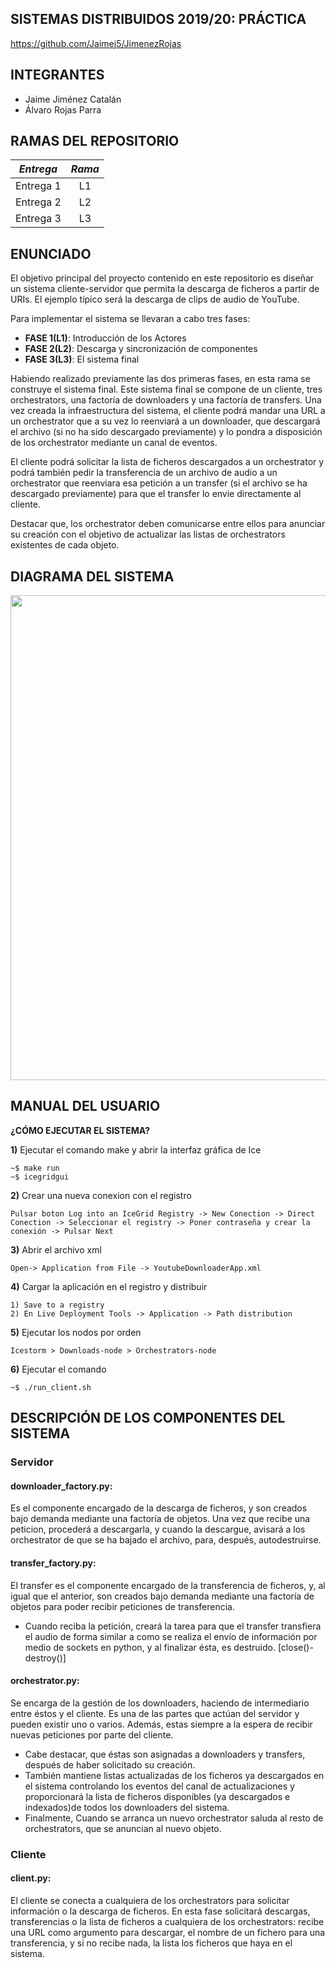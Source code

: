 ## SISTEMAS DISTRIBUIDOS 2019/20: PRÁCTICA
https://github.com/Jaimej5/JimenezRojas

## INTEGRANTES
* Jaime Jiménez Catalán
* Álvaro Rojas Parra

## RAMAS DEL REPOSITORIO

| *Entrega*        | *Rama*          |
| ------------- |:-------------:|
| Entrega 1     | L1 |
| Entrega 2      | L2      |
| Entrega 3 | L3      |

## ENUNCIADO
El objetivo principal del proyecto contenido en este repositorio es diseñar un sistema cliente-servidor 
que permita la descarga de ficheros a partir de URIs. El ejemplo típico será la descarga de clips de audio
de YouTube.

Para implementar el sistema se llevaran a cabo tres fases:
* **FASE 1(L1)**: Introducción de los Actores
* **FASE 2(L2)**: Descarga y sincronización de componentes
* **FASE 3(L3)**: El sistema final

Habiendo realizado previamente las dos primeras fases, en esta rama se construye el sistema final. Este sistema final se compone
de un cliente, tres orchestrators, una factoría de downloaders y una factoría de transfers.
Una vez creada la infraestructura del sistema, el cliente podrá mandar una URL a un orchestrator que a su vez lo reenviará
a un downloader, que descargará el archivo (si no ha sido descargado previamente) y lo pondra a disposición de los
orchestrator mediante un canal de eventos.

El cliente podrá solicitar la lista de ficheros descargados a un orchestrator y podrá también pedir la transferencia de un archivo
de audio a un orchestrator que reenviara esa petición a un transfer (si el archivo se ha descargado previamente) para que el
transfer lo envie directamente al cliente.

Destacar que, los orchestrator deben comunicarse entre ellos para anunciar su creación con el objetivo de actualizar las listas
de orchestrators existentes de cada objeto.

## DIAGRAMA DEL SISTEMA
<p align="center">
  <img width="653" height="776" src="https://i.gyazo.com/f079e813d0bf8f8909f31fd5fa9b68e8.png">
</p>

## MANUAL DEL USUARIO
**¿CÓMO EJECUTAR EL SISTEMA?**

**1)** Ejecutar el comando make y abrir la interfaz gráfica de Ice
```
~$ make run
~$ icegridgui
```
**2)** Crear una nueva conexion con el registro
```
Pulsar boton Log into an IceGrid Registry -> New Conection -> Direct Conection -> Seleccionar el registry -> Poner contraseña y crear la conexión -> Pulsar Next
```
**3)** Abrir el archivo xml
```
Open-> Application from File -> YoutubeDownloaderApp.xml
```
**4)** Cargar la aplicación en el registro y distribuir
```
1) Save to a registry
2) En Live Deployment Tools -> Application -> Path distribution
```
**5)** Ejecutar los nodos por orden
```
Icestorm > Downloads-node > Orchestrators-node
```
**6)** Ejecutar el comando
```
~$ ./run_client.sh
```

## DESCRIPCIÓN DE LOS COMPONENTES DEL SISTEMA
### **Servidor**
#### downloader_factory.py:
Es el componente encargado de la descarga de ficheros, y son creados bajo demanda mediante una factoría de objetos. Una vez que recibe una peticion, procederá a descargarla, y cuando la descargue, avisará a los orchestrator de que se ha bajado el archivo, para, después, autodestruirse.
#### transfer_factory.py:
El transfer es el componente encargado de la transferencia de ficheros, y, al igual que el anterior, son creados bajo demanda
mediante una factoría de objetos para poder recibir peticiones de transferencia.
- Cuando reciba la petición, creará la tarea para que el transfer transfiera el audio de forma similar a como se realiza el envío de información por medio de sockets en python, y al finalizar ésta, es destruido. [close()-destroy()]
#### orchestrator.py:
Se encarga de la gestión de los downloaders, haciendo de intermediario entre éstos y el  cliente. Es una de las partes que actúan del 
servidor y pueden existir uno o varios. Además, estas siempre a la espera de recibir nuevas peticiones por parte del cliente.
- Cabe destacar, que éstas son asignadas a downloaders y transfers, después de haber solicitado su creación. 
- También mantiene listas actualizadas de los ficheros ya  descargados en el sistema controlando los eventos del canal de actualizaciones y proporcionará la lista de ficheros disponibles (ya descargados e indexados)de todos los downloaders del sistema.
- Finalmente, Cuando se arranca un nuevo orchestrator saluda al resto de orchestrators, que se anuncian al nuevo objeto.

### **Cliente**
#### client.py:
El cliente  se conecta a cualquiera de los orchestrators para solicitar información o la descarga de ficheros. En esta fase solicitará descargas, transferencias o la lista de ficheros a cualquiera de los orchestrators: recibe una URL como argumento para descargar, el nombre de un fichero para una transferencia, y si no recibe nada, la lista los ficheros que haya en el sistema.

